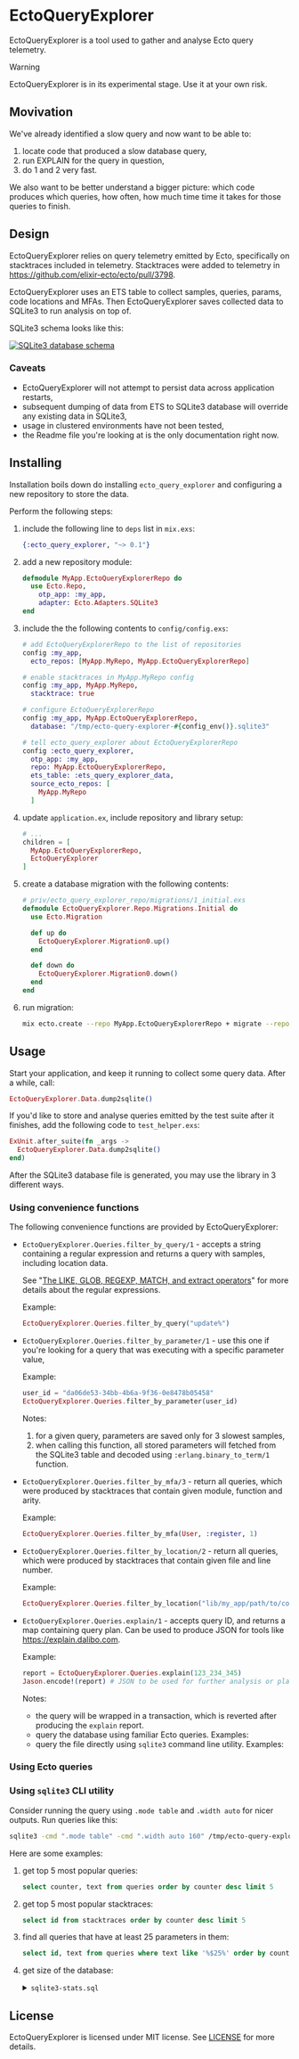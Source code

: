 # EctoQueryExplorer

EctoQueryExplorer is a tool used to gather and analyse Ecto query telemetry.

> [!WARNING]
> EctoQueryExplorer is in its experimental stage. Use it at your own risk.

## Movivation

We've already identified a slow query and now want to be able to:

1. locate code that produced a slow database query,
2. run EXPLAIN for the query in question,
3. do 1 and 2 very fast.

We also want to be better understand a bigger picture: which code produces which queries, how often,
how much time time it takes for those queries to finish.

## Design

EctoQueryExplorer relies on query telemetry emitted by Ecto, specifically on stacktraces included in
telemetry. Stacktraces were added to telemetry in https://github.com/elixir-ecto/ecto/pull/3798.

EctoQueryExplorer uses an ETS table to collect samples, queries, params, code locations and MFAs.
Then EctoQueryExplorer saves collected data to SQLite3 to run analysis on top of.

SQLite3 schema looks like this:

[![SQLite3 database schema](ecto-query-explorer.png)](https://hex.pm/packages/ecto)

### Caveats

* EctoQueryExplorer will not attempt to persist data across application restarts,
* subsequent dumping of data from ETS to SQLite3 database will override any existing data in SQLite3,
* usage in clustered environments have not been tested,
* the Readme file you're looking at is the only documentation right now.

## Installing

Installation boils down do installing `ecto_query_explorer` and configuring a new repository
to store the data.

Perform the following steps:

1. include the following line to `deps` list in `mix.exs`:

    ```elixir
    {:ecto_query_explorer, "~> 0.1"}
    ```

2. add a new repository module:

    ```elixir
    defmodule MyApp.EctoQueryExplorerRepo do
      use Ecto.Repo,
        otp_app: :my_app,
        adapter: Ecto.Adapters.SQLite3
    end
    ```

3. include the the following contents to `config/config.exs`:

    ```elixir
    # add EctoQueryExplorerRepo to the list of repositories
    config :my_app,
      ecto_repos: [MyApp.MyRepo, MyApp.EctoQueryExplorerRepo]

    # enable stacktraces in MyApp.MyRepo config
    config :my_app, MyApp.MyRepo,
      stacktrace: true

    # configure EctoQueryExplorerRepo
    config :my_app, MyApp.EctoQueryExplorerRepo,
      database: "/tmp/ecto-query-explorer-#{config_env()}.sqlite3"

    # tell ecto_query_explorer about EctoQueryExplorerRepo
    config :ecto_query_explorer,
      otp_app: :my_app,
      repo: MyApp.EctoQueryExplorerRepo,
      ets_table: :ets_query_explorer_data,
      source_ecto_repos: [
        MyApp.MyRepo
      ]
    ```

4. update `application.ex`, include repository and library setup:

    ```elixir
    # ...
    children = [
      MyApp.EctoQueryExplorerRepo,
      EctoQueryExplorer
    ]
    ```

5. create a database migration with the following contents:

    ```elixir
    # priv/ecto_query_explorer_repo/migrations/1_initial.exs
    defmodule EctoQueryExplorer.Repo.Migrations.Initial do
      use Ecto.Migration

      def up do
        EctoQueryExplorer.Migration0.up()
      end

      def down do
        EctoQueryExplorer.Migration0.down()
      end
    end
    ```

6. run migration:

    ```sh
    mix ecto.create --repo MyApp.EctoQueryExplorerRepo + migrate --repo MyApp.EctoQueryExplorerRepo
    ```

## Usage

Start your application, and keep it running to collect some query data. After a while, call:

```elixir
EctoQueryExplorer.Data.dump2sqlite()
```

If you'd like to store and analyse queries emitted by the test suite after it finishes, add the following
code to `test_helper.exs`:

```elixir
ExUnit.after_suite(fn _args ->
  EctoQueryExplorer.Data.dump2sqlite()
end)
```

After the SQLite3 database file is generated, you may use the library in 3 different ways.

### Using convenience functions

The following convenience functions are provided by EctoQueryExplorer:

* `EctoQueryExplorer.Queries.filter_by_query/1` - accepts a string containing a regular
  expression and returns a query with samples, including location data.

  See "[The LIKE, GLOB, REGEXP, MATCH, and extract operators](https://www.sqlite.org/lang_expr.html#the_like_glob_regexp_match_and_extract_operators)"
  for more details about the regular expressions.

  Example:

  ```elixir
  EctoQueryExplorer.Queries.filter_by_query("update%")
  ```

* `EctoQueryExplorer.Queries.filter_by_parameter/1` - use this one if you're looking for a query that was executing with a specific parameter value,

  Example:

  ```elixir
  user_id = "da06de53-34bb-4b6a-9f36-0e8478b05458"
  EctoQueryExplorer.Queries.filter_by_parameter(user_id)
  ```

  Notes:

  1. for a given query, parameters are saved only for 3 slowest samples,
  2. when calling this function, all stored parameters will fetched from the SQLite3 table and decoded using `:erlang.binary_to_term/1` function.

* `EctoQueryExplorer.Queries.filter_by_mfa/3` - return all queries, which were produced by stacktraces that contain given module, function and arity.

  Example:

  ```elixir
  EctoQueryExplorer.Queries.filter_by_mfa(User, :register, 1)
  ```

* `EctoQueryExplorer.Queries.filter_by_location/2` - return all queries, which were produced by stacktraces that contain given file and line number.

  Example:

  ```elixir
  EctoQueryExplorer.Queries.filter_by_location("lib/my_app/path/to/code/module.ex", 12)
  ```

* `EctoQueryExplorer.Queries.explain/1` - accepts query ID, and returns a map containing query plan. Can be used to produce JSON for tools like https://explain.dalibo.com.

  Example:

  ```elixir
  report = EctoQueryExplorer.Queries.explain(123_234_345)
  Jason.encode!(report) # JSON to be used for further analysis or plan visualisation
  ```

  Notes:

  * the query will be wrapped in a transaction, which is reverted after producing the `explain` report.
  * query the database using familiar Ecto queries. Examples:
  * query the file directly using `sqlite3` command line utility. Examples:

### Using Ecto queries

### Using `sqlite3` CLI utility

Consider running the query using `.mode table` and `.width auto` for nicer outputs. Run queries like this:

```sh
sqlite3 -cmd ".mode table" -cmd ".width auto 160" /tmp/ecto-query-explorer-prod.sqlite3 'query string'
```

Here are some examples:

1. get top 5 most popular queries:

    ```sql
    select counter, text from queries order by counter desc limit 5
    ```

2. get top 5 most popular stacktraces:

    ```sql
    select id from stacktraces order by counter desc limit 5
    ```

3. find all queries that have at least 25 parameters in them:

    ```sql
    select id, text from queries where text like '%$25%' order by counter desc limit 5
    ```

4. get size of the database:

    <details>
    <summary><code>sqlite3-stats.sql</code></summary>

    ```sql
    with
    records as (
      select 'queries' name, count(1) total_records from queries
      union
      select 'samples' name, count(1) total_records from samples
      union
      select 'functions' name, count(1) total_records from functions
      union
      select 'locations' name, count(1) total_records from locations
      union
      select 'stacktraces' name, count(1) total_records from stacktraces
      union
      select 'stacktrace_entries' name, count(1) total_records from stacktrace_entries
      union
      select 'params' name, count(1) total_records from params
    ),
    sizes as (
        select SUM(pgsize) bytes,
               name
          from dbstat
         where name in ('queries', 'samples', 'functions', 'locations', 'stacktrace_entries', 'params', 'stacktraces')
      group by name
    )
      select r.name,
             total_records,
             bytes
        from records r
        join sizes s on s.name = r.name
    order by bytes desc
    ```
    </details>

## License

EctoQueryExplorer is licensed under MIT license. See [LICENSE](LICENSE) for more details.
